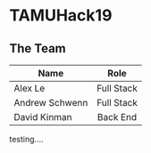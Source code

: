 # TAMUHack19

## The Team
Name       | Role        |
| ------------- |:-------------:| 
| Alex Le      | Full Stack | 
| Andrew Schwenn      | Full Stack     | 
| David Kinman | Back End    | 

testing....
